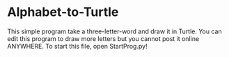 # Alphabet-to-Turtle
This simple program take a three-letter-word and draw it in Turtle.
You can edit this program to draw more letters but you cannot post it online ANYWHERE.
To start this file, open StartProg.py!
